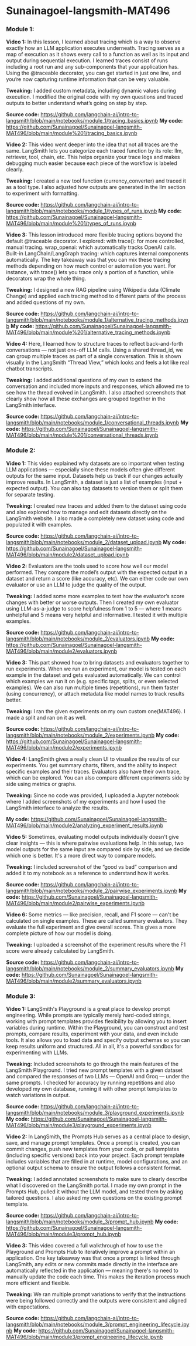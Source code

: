 # Sunainagoel-langsmith-MAT496
### Module 1:
**Video 1:** In this lesson, I learned about tracing which is a way to observe exactly how an LLM application executes underneath. Tracing serves as a map of execution as it shows every call to a function as well as its input and output during sequential execution. I learned traces consist of runs including a root run and any sub-components that your application has. Using the @traceable decorator, you can get started in just one line, and you’re now capturing runtime information that can be very valuable.

**Tweaking:** I added custom metadata, including dynamic values during execution. I modified the original code with my own questions and traced outputs to better understand what’s going on step by step.

**Source code:** https://github.com/langchain-ai/intro-to-langsmith/blob/main/notebooks/module_1/tracing_basics.ipynb 
**My code:** https://github.com/Sunainagoel/Sunainagoel-langsmith-MAT496/blob/main/module%201/tracing_basics.ipynb


**Video 2:** This video went deeper into the idea that not all traces are the same. LangSmith lets you categorize each traced function by its role: llm, retriever, tool, chain, etc. This helps organize your trace logs and makes debugging much easier because each piece of the workflow is labeled clearly.

**Tweaking:** I created a new tool function (currency_converter) and traced it as a tool type. I also adjusted how outputs are generated in the llm section to experiment with formatting.

**Source code:** https://github.com/langchain-ai/intro-to-langsmith/blob/main/notebooks/module_1/types_of_runs.ipynb
**My code:** https://github.com/Sunainagoel/Sunainagoel-langsmith-MAT496/blob/main/module%201/types_of_runs.ipynb


**Video 3:** This lesson introduced more flexible tracing options beyond the default @traceable decorator. I explored:
  with trace(): for more controlled, manual tracing.
  wrap_openai: which automatically tracks OpenAI calls.
  Built-in LangChain/LangGraph tracing: which captures internal components automatically.
The key takeaway was that you can mix these tracing methods depending on how much control or automation you want. For instance, with trace() lets you trace only a portion of a function, while decorators wrap the whole thing.

**Tweaking:** I designed a new RAG pipeline using Wikipedia data (Climate Change) and applied each tracing method to different parts of the process and added questions of my own.

**Source code:** https://github.com/langchain-ai/intro-to-langsmith/blob/main/notebooks/module_1/alternative_tracing_methods.ipynb 
**My code:** https://github.com/Sunainagoel/Sunainagoel-langsmith-MAT496/blob/main/module%201/alternative_tracing_methods.ipynb


**Video 4:** Here, I learned how to structure traces to reflect back-and-forth conversations — not just one-off LLM calls. Using a shared thread_id, we can group multiple traces as part of a single conversation. This is shown visually in the LangSmith “Thread View,” which looks and feels a lot like real chatbot transcripts.

**Tweaking:** I added additional questions of my own to extend the conversation and included more inputs and responses, which allowed me to see how the thread evolved in LangSmith. I also attached screenshots that clearly show how all these exchanges are grouped together in the LangSmith interface.

**Source code:** https://github.com/langchain-ai/intro-to-langsmith/blob/main/notebooks/module_1/conversational_threads.ipynb
**My code:** https://github.com/Sunainagoel/Sunainagoel-langsmith-MAT496/blob/main/module%201/conversational_threads.ipynb


### Module 2:
**Video 1:** This video explained why datasets are so important when testing LLM applications — especially since these models often give different outputs for the same input. Datasets help us track if our changes actually improve results. In LangSmith, a dataset is just a list of examples (input + expected output). You can also tag datasets to version them or split them for separate testing.

**Tweaking:** I created new traces and added them to the dataset using code and also explored how to manage and edit datasets directly on the LangSmith website. I also made a completely new dataset using code and populated it with examples.

**Source code:** https://github.com/langchain-ai/intro-to-langsmith/blob/main/notebooks/module_2/dataset_upload.ipynb
**My code:** https://github.com/Sunainagoel/Sunainagoel-langsmith-MAT496/blob/main/module2/dataset_upload.ipynb


**Video 2:** Evaluators are the tools used to score how well our model performed. They compare the model’s output with the expected output in a dataset and return a score (like accuracy, etc). We can either code our own evaluator or use an LLM to judge the quality of the output.

**Tweaking:** I added some more examples to test how the evaluator’s score changes with better or worse outputs. Then I created my own evaluator using LLM-as-a-judge to score helpfulness from 1 to 5 — where 1 means unhelpful and 5 means very helpful and informative. I tested it with multiple examples.

**Source code:** https://github.com/langchain-ai/intro-to-langsmith/blob/main/notebooks/module_2/evaluators.ipynb
**My code:** https://github.com/Sunainagoel/Sunainagoel-langsmith-MAT496/blob/main/module2/evaluators.ipynb


**Video 3:** This part showed how to bring datasets and evaluators together to run experiments. When we run an experiment, our model is tested on each example in the dataset and gets evaluated automatically. We can control which examples we run it on (e.g. specific tags, splits, or even selected examples). We can also run multiple times (repetitions), run them faster (using concurrency), or attach metadata like model names to track results better.

**Tweaking:** I ran the given experiments on my own custom one(MAT496). I made a split and ran on it as well. 

**Source code:** https://github.com/langchain-ai/intro-to-langsmith/blob/main/notebooks/module_2/experiments.ipynb
**My code:** https://github.com/Sunainagoel/Sunainagoel-langsmith-MAT496/blob/main/module2/experiments.ipynb


**Video 4:** LangSmith gives a really clean UI to visualize the results of our experiments. You get summary charts, filters, and the ability to inspect specific examples and their traces. Evaluators also have their own trace, which can be explored. You can also compare different experiments side by side using metrics or graphs.

**Tweaking:** Since no code was provided, I uploaded a Jupyter notebook where I added screenshots of my experiments and how I used the LangSmith interface to analyze the results.

**My code:** https://github.com/Sunainagoel/Sunainagoel-langsmith-MAT496/blob/main/module2/analyzing_experiment_results.ipynb


**Video 5:** Sometimes, evaluating model outputs individually doesn't give clear insights — this is where pairwise evaluations help. In this setup, two model outputs for the same input are compared side by side, and we decide which one is better. It's a more direct way to compare models.

**Tweaking:** I included screenshot of the “good vs bad” comparison and added it to my notebook as a reference to understand how it works.

**Source code:** https://github.com/langchain-ai/intro-to-langsmith/blob/main/notebooks/module_2/pairwise_experiments.ipynb
**My code:** https://github.com/Sunainagoel/Sunainagoel-langsmith-MAT496/blob/main/module2/pairwise_experiments.ipynb


**Video 6:** Some metrics — like precision, recall, and F1 score — can't be calculated on single examples. These are called summary evaluators. They evaluate the full experiment and give overall scores. This gives a more complete picture of how our model is doing.

**Tweaking:** I uploaded a screenshot of the experiment results where the F1 score were already calculated by LangSmith.

**Source code:** https://github.com/langchain-ai/intro-to-langsmith/blob/main/notebooks/module_2/summary_evaluators.ipynb
**My code:** https://github.com/Sunainagoel/Sunainagoel-langsmith-MAT496/blob/main/module2/summary_evaluators.ipynb


### Module 3:
**Video 1:** LangSmith's Playground is a great place to develop prompt engineering. While prompts are typically merely hard-coded strings, working with prompt templates provides flexibility by allowing you to insert variables during runtime. Within the Playground, you can construct and test prompts, compare results, experiment with your data, and even include tools. It also allows you to load data and specify output schemas so you can keep results uniform and structured. All in all, it's a powerful sandbox for experimenting with LLMs.

**Tweaking:** Included screenshots to go through the main features of the LangSmith Playground. I tried new prompt templates with a given dataset and compared the responses of two LLMs — OpenAI and Groq — under the same prompts. I checked for accuracy by running repetitions and also developed my own database, running it with other prompt templates to watch variations in output.

**Source code:** https://github.com/langchain-ai/intro-to-langsmith/blob/main/notebooks/module_3/playground_experiments.ipynb
**My code:** https://github.com/Sunainagoel/Sunainagoel-langsmith-MAT496/blob/main/module3/playground_experiments.ipynb


**Video 2:** In LangSmith, the Prompts Hub serves as a central place to design, save, and manage prompt templates. Once a prompt is created, you can commit changes, push new templates from your code, or pull templates (including specific versions) back into your project. Each prompt template includes variables that are filled in at runtime, model configurations, and an optional output schema to ensure the output follows a consistent format.

**Tweaking:** I added annotated screenshots to make sure to clearly describe what I discovered on the LangSmith portal. I made my own prompt in the Prompts Hub, pulled it without the LLM model, and tested them by asking tailored questions. I also asked my own questions on the existing prompt template.

**Source code:** https://github.com/langchain-ai/intro-to-langsmith/blob/main/notebooks/module_3/prompt_hub.ipynb
**My code:** https://github.com/Sunainagoel/Sunainagoel-langsmith-MAT496/blob/main/module3/prompt_hub.ipynb


**Video 3:** This video covered a full walkthrough of how to use the Playground and Prompts Hub to iteratively improve a prompt within an application. One key takeaway was that once a prompt is linked through LangSmith, any edits or new commits made directly in the interface are automatically reflected in the application — meaning there's no need to manually update the code each time. This makes the iteration process much more efficient and flexible.

**Tweaking:** We ran multiple prompt variations to verify that the instructions were being followed correctly and the outputs were consistent and aligned with expectations.

**Source code:** https://github.com/langchain-ai/intro-to-langsmith/blob/main/notebooks/module_3/prompt_engineering_lifecycle.ipynb
**My code:** https://github.com/Sunainagoel/Sunainagoel-langsmith-MAT496/blob/main/module3/prompt_engineering_lifecycle.ipynb
